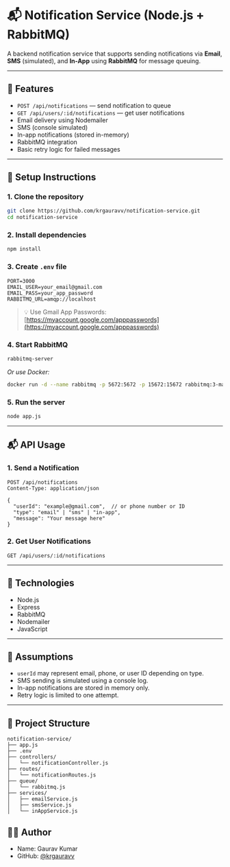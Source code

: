 # 📬 Notification Service (Node.js + RabbitMQ)

A backend notification service that supports sending notifications via **Email**, **SMS** (simulated), and **In-App** using **RabbitMQ** for message queuing.

---

## 🚀 Features

* `POST /api/notifications` — send notification to queue
* `GET /api/users/:id/notifications` — get user notifications
* Email delivery using Nodemailer
* SMS (console simulated)
* In-app notifications (stored in-memory)
* RabbitMQ integration
* Basic retry logic for failed messages

---

## 💠 Setup Instructions

### 1. Clone the repository

```bash
git clone https://github.com/krgauravv/notification-service.git
cd notification-service
```

### 2. Install dependencies

```bash
npm install
```

### 3. Create `.env` file

```env
PORT=3000
EMAIL_USER=your_email@gmail.com
EMAIL_PASS=your_app_password
RABBITMQ_URL=amqp://localhost
```

> 💡 Use Gmail App Passwords: [https://myaccount.google.com/apppasswords](https://myaccount.google.com/apppasswords)

### 4. Start RabbitMQ

```bash
rabbitmq-server
```

*Or use Docker:*

```bash
docker run -d --name rabbitmq -p 5672:5672 -p 15672:15672 rabbitmq:3-management
```

### 5. Run the server

```bash
node app.js
```

---

## 📬 API Usage

### 1. Send a Notification

```http
POST /api/notifications
Content-Type: application/json

{
  "userId": "example@gmail.com",  // or phone number or ID
  "type": "email" | "sms" | "in-app",
  "message": "Your message here"
}
```

### 2. Get User Notifications

```http
GET /api/users/:id/notifications
```

---

## 📆 Technologies

* Node.js
* Express
* RabbitMQ
* Nodemailer
* JavaScript

---

## 🧠 Assumptions

* `userId` may represent email, phone, or user ID depending on type.
* SMS sending is simulated using a console log.
* In-app notifications are stored in memory only.
* Retry logic is limited to one attempt.

---

## 📂 Project Structure

```
notification-service/
├── app.js
├── .env
├── controllers/
│   └── notificationController.js
├── routes/
│   └── notificationRoutes.js
├── queue/
│   └── rabbitmq.js
├── services/
│   ├── emailService.js
│   ├── smsService.js
│   └── inAppService.js
```

## 👨‍💼 Author

* Name: Gaurav Kumar
* GitHub: [@krgauravv](https://github.com/krgauravv)

